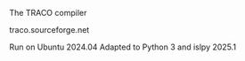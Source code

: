 The TRACO compiler

traco.sourceforge.net

Run on Ubuntu 2024.04
Adapted to Python 3 and islpy 2025.1
